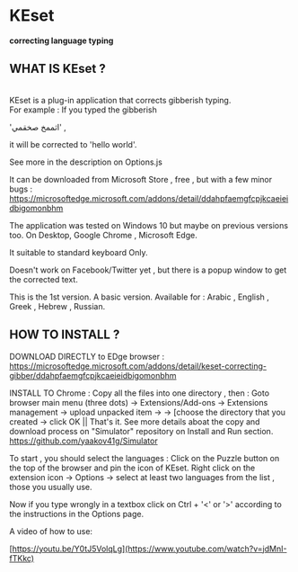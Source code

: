 # KEset
**correcting language typing**

**WHAT IS KEset ?**
----------------
‏                                           
KEset is a plug-in application that corrects gibberish typing.  
For example : If you typed the gibberish


'اثممخ صخقمي' ,

it will be corrected  to 'hello world'.

See more in the description on Options.js 

It can be downloaded from Microsoft Store , free , but with a few minor bugs :
https://microsoftedge.microsoft.com/addons/detail/ddahpfaemgfcpjkcaeieidbigomonbhm

The application was tested on Windows 10 but maybe on previous versions too.
On Desktop, Google Chrome , Microsoft Edge.

It suitable to standard keyboard Only.

Doesn't work on Facebook/Twitter yet , but there is a popup window to get the corrected text.

This is the 1st version. A basic version.  Available for :
Arabic , English , Greek , Hebrew , Russian.


**HOW TO INSTALL ?**
-----------------
DOWNLOAD DIRECTLY to EDge browser :
https://microsoftedge.microsoft.com/addons/detail/keset-correcting-gibber/ddahpfaemgfcpjkcaeieidbigomonbhm

INSTALL TO Chrome :
Copy all the files into one directory , then :
Goto browser main menu (three dots) -> Extensions/Add-ons -> Extensions management -> upload unpacked item ->
-> [choose the directory that you created -> click OK  ||  That's it.
See more details aboat the copy and download process on "Simulator" repository on Install and Run section.
https://github.com/yaakov41g/Simulator

To start , you should select the languages :
Click on the Puzzle button on the top of the browser and pin the icon of KEset.
Right click on the  extension icon -> Options -> select at least two languages from the list , those you usually use.

Now if you type wrongly in a textbox click on Ctrl + '<' or '>' according to the instructions in the Options page.

A video of how to use:

[https://youtu.be/Y0tJ5VolqLg](https://www.youtube.com/watch?v=jdMnI-fTKkc)


